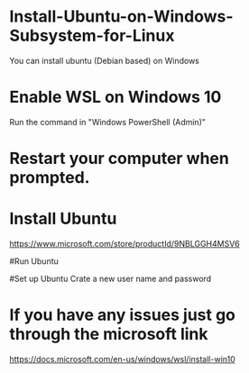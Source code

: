 # Install-Ubuntu-on-Windows-Subsystem-for-Linux
You can install ubuntu (Debian based) on Windows

# Enable WSL on Windows 10
Run the command in "Windows PowerShell (Admin)"

# Restart your computer when prompted.

# Install Ubuntu
https://www.microsoft.com/store/productId/9NBLGGH4MSV6

#Run Ubuntu

#Set up Ubuntu
Crate a new user name and password

# If you have any issues just go through the microsoft link
https://docs.microsoft.com/en-us/windows/wsl/install-win10
